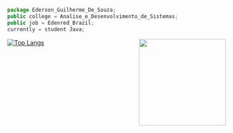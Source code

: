 ~~~javascript
package Ederson_Guilherme_De_Souza;
public college = Analise_e_Desenvolvimento_de_Sistemas;
public job = Edenred_Brazil;
currently = student Java;
 ~~~
[![Top Langs](https://github-readme-stats.vercel.app/api/top-langs/?username=git-osouza&layout=compact&theme=codeSTACKr)](https://github.com/git-osouza/github-readme-stats)
<img align='right' src="https://www.alura.com.br/artigos/assets/hello-world-em-varias-linguagens/imagem1.gif" width="200">
